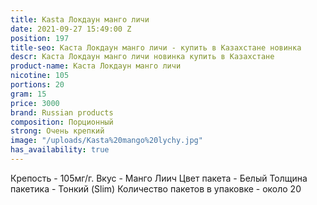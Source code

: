 ```yaml
---
title: Kasta Локдаун манго личи
date: 2021-09-27 15:49:00 Z
position: 197
title-seo: Каста Локдаун манго личи - купить в Казахстане новинка
descr: Каста Локдаун манго личи новинка купить в Казахстане
product-name: Каста Локдаун манго личи
nicotine: 105
portions: 20
gram: 15
price: 3000
brand: Russian products
composition: Порционный
strong: Очень крепкий
image: "/uploads/Kasta%20mango%20lychy.jpg"
has_availability: true
---
```


Крепость - 105мг/г.
Вкус - Манго Лиич
Цвет пакета - Белый
Толщина пакетика - Тонкий (Slim)
Количество пакетов в упаковке - около 20
